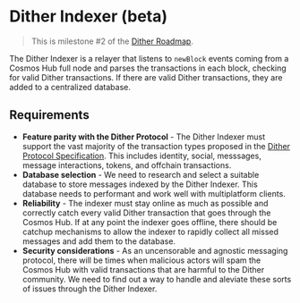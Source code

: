 # Dither Indexer (beta)

> This is milestone #2 of the [Dither Roadmap](./roadmap.md).

The Dither Indexer is a relayer that listens to `newBlock` events coming from a Cosmos Hub full node and parses the transactions in each block, checking for valid Dither transactions. If there are valid Dither transactions, they are added to a centralized database.

## Requirements

- **Feature parity with the Dither Protocol** - The Dither Indexer must support the vast majority of the transaction types proposed in the [Dither Protocol Specification](./roadmap-01-spec). This includes identity, social, messsages, message interactions, tokens, and offchain transactions.
- **Database selection** - We need to research and select a suitable database to store messages indexed by the Dither Indexer. This database needs to performant and work well with multiplatform clients.
- **Reliability** - The indexer must stay online as much as possible and correctly catch every valid Dither transaction that goes through the Cosmos Hub. If at any point the indexer goes offline, there should be catchup mechanisms to allow the indexer to rapidly collect all missed messages and add them to the database.
- **Security considerations** - As an uncensorable and agnostic messaging protocol, there will be times when malicious actors will spam the Cosmos Hub with valid transactions that are harmful to the Dither community. We need to find out a way to handle and aleviate these sorts of issues through the Dither Indexer.
